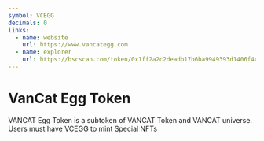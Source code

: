 ```yaml
---
symbol: VCEGG
decimals: 0
links:
  - name: website
    url: https://www.vancategg.com
  - name: explorer
    url: https://bscscan.com/token/0x1ff2a2c2deadb17b6ba9949393d1406f4c61bfc9
---
```


# VanCat Egg Token

VANCAT Egg Token is a subtoken of VANCAT Token and VANCAT universe. Users must have VCEGG to mint Special NFTs
